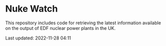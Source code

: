 # Nuke Watch

This repository includes code for retrieving the latest information available on the output of EDF nuclear power plants in the UK.

Last updated: 2022-11-28 04:11